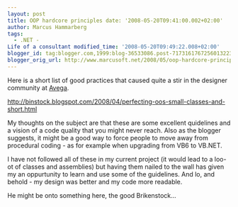 ```yaml
---
layout: post
title: OOP hardcore principles date: '2008-05-20T09:41:00.002+02:00'
author: Marcus Hammarberg
tags:
  - .NET -
Life of a consultant modified_time: '2008-05-20T09:49:22.008+02:00'
blogger_id: tag:blogger.com,1999:blog-36533086.post-7173161767256013223
blogger_orig_url: http://www.marcusoft.net/2008/05/oop-hardcore-principles.html
---
```


Here
is a short list of good practices that caused quite a stir in the
designer community at [Avega](http://www.avega.se/).

<http://binstock.blogspot.com/2008/04/perfecting-oos-small-classes-and-short.html>

My thoughts on the subject are that these are some excellent quidelines
and a vision of a code quality that you might never reach. Also as the
blogger suggests, it might be a good way to force people to move away
from procedural coding - as for example when upgrading from VB6 to
VB.NET.

I have not followed all of these in my current project (it would lead to
a loo-ot of classes and assemblies) but having them nailed to the wall
has given my an oppurtunity to learn and use some of the guidelines. And
lo, and behold - my design was better and my code more readable.

He might be onto something here, the good Brikenstock...
